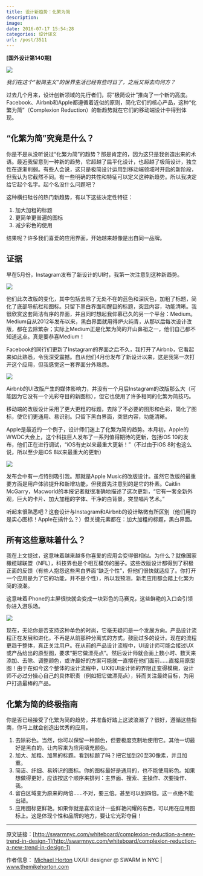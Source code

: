 ```yaml
---
title: 设计新趋势：化繁为简
description: 
image: 
date: 2016-07-17 15:54:28
categories: 设计译文
url: /post/3511
---
```


**[国外设计第140期]**

![](https://storageapi.fleek.co/0a3a8890-e65e-47ce-93d7-0442b9209d38-bucket/blog/posts/2016-07/07-17/post-577431794cd2e24e7d167489.png)

*我们在这个“极简主义”的世界生活已经有些时日了，之后又将去向何方？*

过去几个月来，设计创新领域的先行者们，将“极简设计”推向了一个新的高度。Facebook、Airbnb和Apple都遵循着近似的原则，简化它们的核心产品，这种“化繁为简”（Complexion Reduction）的新趋势就在它们的移动端设计中得到体现。

## “化繁为简”究竟是什么？

你是不是从没听说过“化繁为简”的趋势？那是肯定的，因为这只是我创造出来的术语。最近我留意到一种新的趋势，它超越了扁平化设计，也超越了极简设计，独立性在逐渐削弱。有些人会说，这只是极简设计运用到移动端领域时开启的新阶段，但我认为它截然不同。有一些明确的共性和特征可以定义这种新趋势。所以我决定给它起个名字。起个名没什么问题吧？

这种横扫硅谷的热门新趋势，有以下这些决定性特征：

1. 加大加粗的标题
2. 更简单更普遍的图标
3. 减少彩色的使用

结果呢？许多我们喜爱的应用界面，开始越来越像是出自同一品牌。

## 证据

早在5月份，Instagram发布了新设计的UI时，我第一次注意到这种新趋势。

![](https://storageapi.fleek.co/0a3a8890-e65e-47ce-93d7-0442b9209d38-bucket/blog/posts/2016-07/07-17/1-36N2-AkO-a6WLwh-5W0EmQ.png)

他们此次改版的变化，其中包括去除了无处不在的蓝色和深灰色，加粗了标题，简化了底部导航栏和图标。只留下黑白界面和醒目的标题，突显内容，功能清晰。我很欣赏这套简洁有序的界面，并且同时想起我仰慕已久的另一个平台：Medium。Medium自从2012年发布以来，黑白界面就用得炉火纯青，从那以后每次设计改版，都在去除繁杂；实际上Medium正是化繁为简的开山鼻祖之一，他们自己都不知道这点。真是要恭喜Medium！

Facebook的同行们更新了Instagram的界面之后不久，我打开了Airbnb，它看起来如此熟悉，令我深受震撼。自从他们4月份发布了新设计以来，这是我第一次打开这个应用，但我感觉这一套界面分外熟悉。

![](https://storageapi.fleek.co/0a3a8890-e65e-47ce-93d7-0442b9209d38-bucket/blog/posts/2016-07/07-17/1-gGaeeFFmkDSRZ8NipWWRMA.png)

Airbnb的UI改版产生的媒体影响力，并没有一个月后Instagram的改版那么大（可能因为它没有一个光彩夺目的新图标），但它也使用了许多相同的化繁为简技巧。

移动端的改版设计采用了更大更粗的标题，去除了不必要的图形和色彩，简化了图标，使它们更通用、易识别。只留下黑白界面，突显内容，功能清晰。

Apple是最近的一个例子，设计师们迷上了化繁为简的趋势。本月初，Apple的WWDC大会上，这个科技巨人发布了一系列值得期待的更新，包括iOS 10的发布，他们正在进行调试，“iOS有史以来最重大更新！”（不过由于iOS 8时也这么说，所以至少是iOS 8以来最重大的更新）

![](https://storageapi.fleek.co/0a3a8890-e65e-47ce-93d7-0442b9209d38-bucket/blog/posts/2016-07/07-17/1-SrA5FVya2uVIgIbp5stq3w.png)

发布会中有一点特别吸引我。那就是Apple Music的改版设计。虽然它改版的最重要方面是用户体验提升和新增功能，但我首先注意到的是它的朴素。Caitlin McGarry，Macworld的本报记者就很准确地描述了这次更新，“它有一套全新外观，巨大的卡片、加大加粗的字体、干净的白背景，突显唱片艺术。”

听起来很熟悉吧？这套设计与Instagram和Airbnb的设计略微有所区别（他们用的是实心图标！Apple在搞什么？）但关键元素都在：加大加粗的标题，黑白界面。

## 所有这些意味着什么？

我在上文提过，这意味着越来越多你喜爱的应用会变得很相似。为什么？就像国家橄榄球联盟（NFL），科技界也是个相互模仿的圈子。这些改版设计都得到了积极正面的反馈（有些人抱怨这些黑白界面“缺乏个性”，但他们很快就适应了。你打开一个应用是为了它的功能，并不是个性），所以我预测，新老应用都会踏上化繁为简的浪潮。

这意味着iPhone的主屏很快就会变成一块彩色的马赛克，这些鲜艳的入口会引领你进入游乐场。

![](https://storageapi.fleek.co/0a3a8890-e65e-47ce-93d7-0442b9209d38-bucket/blog/posts/2016-07/07-17/image-57755fefe91a52e6507de3a5.png)

现在，无论你是否支持这种单色的时尚，它毫无疑问是一个发展方向。产品设计流程正在发展和进化，不再是从前那种分离式的方式，鼓励过多的设计。现在的流程更趋于整体，真正关注用户。在从前的产品设计流程中，UI设计师可能会接过UX或产品给出的原型图，要求“把它做漂亮点”。然后设计师就会画上数小时、数天来添加、去除、调整颜色，或许最好的方案可能就一直摆在他们面前……直接用原型图！由于在如今这个整体的设计流程中，UX和UI设计师的界限正变得模糊，设计师不必过分操心自己的具体职责（例如把它做漂亮点），转而关注最终目标，为用户打造最棒的产品。

## 化繁为简的终极指南

你是否已经接受了化繁为简的趋势，并准备好踏上这波浪潮了？很好，遵循这些指南，你马上就会创造出优秀的应用。

1. 去除彩色。当然，你可以保留一种颜色，但要极度克制地使用它。其他一切最好是黑白的。让内容来为应用填充颜色。
2. 加大、加粗、加黑的标题。看到标题了吗？把它加到20至30像素，并且加重。
3. 简洁、纤细、易辨识的图标。你的图标最好是通用的，也不能使用彩色。如果想做得更好，应该按这个顺序来排列：主界面、搜索、主操作、次要操作、我。
4. 留白区域变为原来的两倍……不对，要三倍。甚至可以到四倍。这一点绝不能出错。
5. 应用图标更鲜艳。如果你就是喜欢设计一些鲜艳闪耀的东西，可以用在应用图标上。这是体现个性和品牌的地方，要让它光彩夺目！

---

原文链接：[http://swarmnyc.com/whiteboard/complexion-reduction-a-new-trend-in-design-1](http://swarmnyc.com/whiteboard/complexion-reduction-a-new-trend-in-design-1)

作者信息：
[Michael Horton](https://medium.com/@michaelhorton?source=post_header_lockup)
UX/UI designer @ SWARM in NYC | www.themikehorton.com